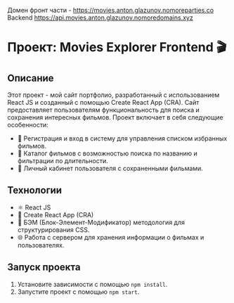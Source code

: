 Домен фронт части - https://movies.anton.glazunov.nomoreparties.co
Backend https://api.movies.anton.glazunov.nomoredomains.xyz

# Проект: Movies Explorer Frontend 🎬

## Описание
Этот проект - мой сайт портфолио, разработанный с использованием React JS и созданный с помощью Create React App (CRA). Сайт предоставляет пользователям функциональность для поиска и сохранения интересных фильмов. Проект включает в себя следующие особенности:

- 🚀 Регистрация и вход в систему для управления списком избранных фильмов.
- 🎥 Каталог фильмов с возможностью поиска по названию и фильтрации по длительности.
- 💾 Личный кабинет пользователя с сохраненными фильмами.

## Технологии
- ⚛️ React JS
- 🧱 Create React App (CRA)
- 🧬 БЭМ (Блок-Элемент-Модификатор) методология для структурирования CSS.
- 🌐 Работа с сервером для хранения информации о фильмах и пользователях.

## Запуск проекта
1. Установите зависимости с помощью `npm install`.
2. Запустите проект с помощью `npm start`.
